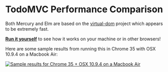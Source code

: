 # TodoMVC Performance Comparison

Both Mercury and Elm are based on the [virtual-dom][] project which appears to
be extremely fast.

[virtual-dom]: https://github.com/Matt-Esch/virtual-dom

[**Run it yourself**][runner] to see how it works on your machine or in other
browsers!

Here are some sample results from running this in Chrome 35 with OSX 10.9.4 on
a Macbook Air:

[![Sample results for Chrome 35 + OSX 10.9.4 on a Macbook Air](sampleResults.png)][runner]

[runner]: http://eweng.github.io/todomvc-perf-comparison/
